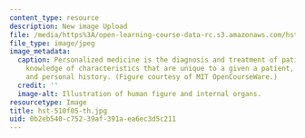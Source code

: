 ```yaml
---
content_type: resource
description: New image Upload
file: /media/https%3A/open-learning-course-data-rc.s3.amazonaws.com/hst-510-genomics-computing-economics-and-society-fall-2005/0b2eb540c75239af391aea6ec3d5c211_hst-510f05-th.jpg
file_type: image/jpeg
image_metadata:
  caption: Personalized medicine is the diagnosis and treatment of patients using
    knowledge of characteristics that are unique to a given a patient, such as genotype
    and personal history. (Figure courtesy of MIT OpenCourseWare.)
  credit: ''
  image-alt: Illustration of human figure and internal organs.
resourcetype: Image
title: hst-510f05-th.jpg
uid: 0b2eb540-c752-39af-391a-ea6ec3d5c211
---
```

